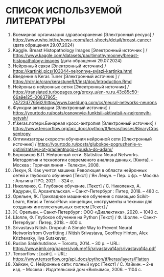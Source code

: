 # **СПИСОК ИСПОЛЬЗУЕМОЙ ЛИТЕРАТУРЫ**  
1.	Всемирная организация здравоохранения [Электронный ресурс] / https://www.who.int/ru/news-room/fact-sheets/detail/breast-cancer (дата обращения 29.07.2024)  
2.	Kaggle. Breast Histopathology Images [Электронный источник ] /  https://www.kaggle.com/datasets/paultimothymooney/breast-histopathology-images (дата обращения 29.07.2024)   
3.	Нейронный связи [Электронный источник] / https://kartinki.pics/103044-nejronnye-svjazi-kartinka.html  
4.	Введение в Keras Tuner [Электронный источник ] / https://rdrr.io/cran/kerastuneR/f/inst/doc/Introduction.Rmd  
5.	Нейроны в нейронных сетях [Электронный источник] / https://translated.turbopages.org/proxy_u/en-ru.ru.43c85c50-66a9e125-00837865-74722d776562/https/www.baeldung.com/cs/neural-networks-neurons  
6.	Функции активации [Электронный источник] / https://yourtodo.ru/posts/osnovnyie-funktsii-aktivatsii-v-nejronnyih-setyah/  
7.	tf.keras.потери.Бинарная кросс-энтропия  [Электронный источник] / https://www.tensorflow.org/api_docs/python/tf/keras/losses/BinaryCrossentropy  
8.	Оптимизаторы скорости обучения нейронной сети [Электронный источник] / https://yourtodo.ru/posts/glubokoe-pogruzhenie-v-optimizatsiyu-ot-gradientnogo-spuska-do-adam/  
9.	Боровиков В.П. Нейронный сети. Statistica Neural Networks. Методолгия и технологии современого анализа данных. [Книга]. - Москва : Горячая линия - Телеком, 2008.  
10.	Лекун, Я. Как учится машина: Революция в области нейронных сетей и глубокого обучения [Текст] / Ян Лекун. – Пер. с фр.  – Москва : Альпина ПРО, 2021. – 324 с.  
11.	Николенко, С. Глубокое обучение. [Текст] / С. Николенко, А. Кадурин, Е. Архангельская.  – Санкт-Петербург : Питер, 2018. – 480 с.  
12.	Орельен, Ж. Прикладное машинное обучение с помощью Scikit-Learn, Keras и TensorFlow: концепции, инструменты и техники для создания интеллектуальных систем [Текст] /
13.	Ж. Орельен. – Санкт-Петербург : ООО «Диалектика», 2020. – 1040 с.  
14.	Шолле, Ф. Глубокое обучение на Python [Текст] / Ф. Шолле. – Санкт-Петербург : Питер, 2018. – 400 с.  
15.	Srivastava Nitish. Dropout: A Simple Way to Prevent Neural Networksfrom Overfitting / Nitish Srivastava, Geoffrey Hinton, Alex Krizhevsky, Ilya Sutskever,
16.	Ruslan Salakhutdinov. – Toronto, 2014. – 30 p. – URL: https://www.jmlr.org/papers/volume15/srivastava14a/srivastava14a.pdf  
17.	Tensorflow : [сайт]. – URL: https://www.tensorflow.org/api_docs/python/tf/keras/layers/Flatten   
18.	Хайкин, С. Нейронные сети: полный курс [Текст] / С. Хайкин. – 2-е изд. – Москва : Издательский дом «Вильямс», 2006. – 1104 с.  
